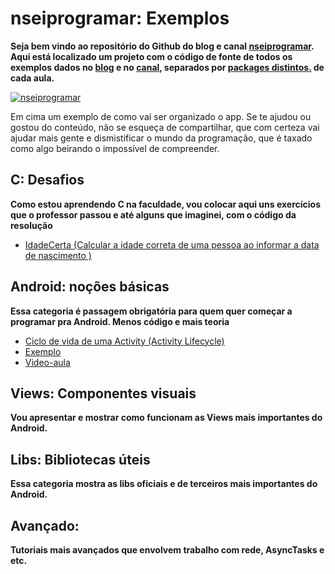 # nseiprogramar: Exemplos
**Seja bem vindo ao repositório do Github do blog e canal [nseiprogramar](https://nseiprogramar.wordpress.com/). Aqui está localizado um projeto com o código de fonte de todos os exemplos dados no [blog](https://nseiprogramar.wordpress.com/) e no [canal](https://nseiprogramar.wordpress.com/), separados por [packages distintos.](https://github.com/hofstede-matheus/nseiprogramar/tree/master/app/src/main) de cada aula.**

[![nseiprogramar](http://i.imgur.com/rdOjRAA.png?1)](https://github.com/hofstede-matheus/nseiprogramar/tree/master/app/src/main/java/nseiprogramar/matheushofstede/com/exemplos)

Em cima um exemplo de como vai ser organizado o app.
Se te ajudou ou gostou do conteúdo, não se esqueça de compartilhar, que com certeza vai ajudar mais gente e dismistificar o mundo da programação, que é taxado como algo beirando o impossível de compreender.

## C: Desafios
**Como estou aprendendo C na faculdade, vou colocar aqui uns exercícios que o professor passou e até alguns que imaginei, com o código da resolução**
* [IdadeCerta (Calcular a idade correta de uma pessoa ao informar a data de nascimento )](https://nseiprogramar.wordpress.com/2015/11/02/ciclo-de-vida-de-uma-activity-activity-lifecycle/)

## Android: noções básicas
**Essa categoria é passagem obrigatória para quem quer começar a programar pra Android. Menos código e mais teoria** 
* [Ciclo de vida de uma Activity (Activity Lifecycle)](https://nseiprogramar.wordpress.com/2015/11/02/ciclo-de-vida-de-uma-activity-activity-lifecycle/)
 * [Exemplo](https://github.com/hofstede-matheus/nseiprogramar/tree/master/app/src/main/java/nseiprogramar/matheushofstede/com/exemplos/lifecycle)
 * [Video-aula](chegando...)
 

 
## Views: Componentes visuais
**Vou apresentar e mostrar como funcionam as Views mais importantes do Android.** 







## Libs: Bibliotecas úteis
**Essa categoria mostra as libs oficiais e de terceiros mais importantes do Android.** 



## Avançado:
**Tutoriais mais avançados que envolvem trabalho com rede, AsyncTasks e etc.** 


